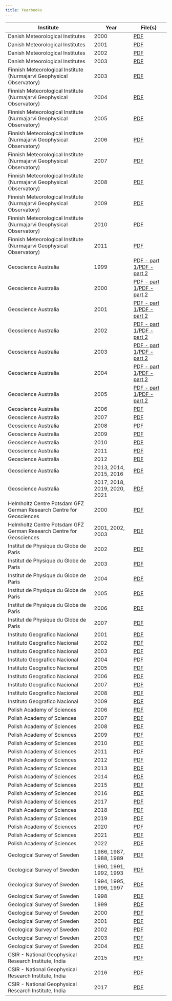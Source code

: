 ```yaml
---
title: Yearbooks
---
```


| Institute | Year | File(s) |
| --------- | ---- | ------- |
| Danish Meteorological Institutes | 2000 | [PDF](/yearbooks/Denmark_2000.pdf "Danish Meteorological Institutes, annual report 2000") |
| Danish Meteorological Institutes | 2001 | [PDF](/yearbooks/Denmark_2001.pdf "Danish Meteorological Institutes, annual report 2001") |
| Danish Meteorological Institutes | 2002 | [PDF](/yearbooks/Denmark_2002.pdf "Danish Meteorological Institutes, annual report 2002") |
| Danish Meteorological Institutes | 2003 | [PDF](/yearbooks/Denmark_2003.pdf "Danish Meteorological Institutes, annual report 2003") |
| Finnish Meteorological Institute (Nurmajarvi Geophysical Observatory) | 2003 | [PDF](/yearbooks/Nurmijarvi_2003.pdf "Finnish Meteorological Institute (Nurmajarvi Geophysical Observatory), annual report 2003") |
| Finnish Meteorological Institute (Nurmajarvi Geophysical Observatory) | 2004 | [PDF](/yearbooks/Nurmijarvi_2004.pdf "Finnish Meteorological Institute (Nurmajarvi Geophysical Observatory), annual report 2004") |
| Finnish Meteorological Institute (Nurmajarvi Geophysical Observatory) | 2005 | [PDF](/yearbooks/Nurmijarvi_2005.pdf "Finnish Meteorological Institute (Nurmajarvi Geophysical Observatory), annual report 2005") |
| Finnish Meteorological Institute (Nurmajarvi Geophysical Observatory) | 2006 | [PDF](/yearbooks/Nurmijarvi_2006.pdf "Finnish Meteorological Institute (Nurmajarvi Geophysical Observatory), annual report 2006") |
| Finnish Meteorological Institute (Nurmajarvi Geophysical Observatory) | 2007 | [PDF](/yearbooks/Nurmijarvi_2007.pdf "Finnish Meteorological Institute (Nurmajarvi Geophysical Observatory), annual report 2007") |
| Finnish Meteorological Institute (Nurmajarvi Geophysical Observatory) | 2008 | [PDF](/yearbooks/Nurmijarvi_2008.pdf "Finnish Meteorological Institute (Nurmajarvi Geophysical Observatory), annual report 2008") |
| Finnish Meteorological Institute (Nurmajarvi Geophysical Observatory) | 2009 | [PDF](/yearbooks/Nurmijarvi_2009.pdf "Finnish Meteorological Institute (Nurmajarvi Geophysical Observatory), annual report 2009") |
| Finnish Meteorological Institute (Nurmajarvi Geophysical Observatory) | 2010 | [PDF](/yearbooks/Nurmijarvi_2010.pdf "Finnish Meteorological Institute (Nurmajarvi Geophysical Observatory), annual report 2010") |
| Finnish Meteorological Institute (Nurmajarvi Geophysical Observatory) | 2011 | [PDF](/yearbooks/Nurmijarvi_2011.pdf "Finnish Meteorological Institute (Nurmajarvi Geophysical Observatory), annual report 2011") |
| Geoscience Australia | 1999 | [PDF - part 1](/yearbooks/Australia_part1_1999.pdf "Geoscience Australia, annual report 1999, part 1")/[PDF - part 2](/yearbooks/Australia_part2_1999.pdf "Geoscience Australia, annual report 1999, part 2") |
| Geoscience Australia | 2000 | [PDF - part 1](/yearbooks/Australia_part1_2000.pdf "Geoscience Australia, annual report 2000, part 1")/[PDF - part 2](/yearbooks/Australia_part2_2000.pdf "Geoscience Australia, annual report 2000, part 2") |
| Geoscience Australia | 2001 | [PDF - part 1](/yearbooks/Australia_part1_2001.pdf "Geoscience Australia, annual report 2001, part 1")/[PDF - part 2](/yearbooks/Australia_part2_2001.pdf "Geoscience Australia, annual report 2001, part 2") |
| Geoscience Australia | 2002 | [PDF - part 1](/yearbooks/Australia_part1_2002.pdf "Geoscience Australia, annual report 2002, part 1")/[PDF - part 2](/yearbooks/Australia_part2_2002.pdf "Geoscience Australia, annual report 2002, part 2") |
| Geoscience Australia | 2003 | [PDF - part 1](/yearbooks/Australia_part1_2003.pdf "Geoscience Australia, annual report 2003, part 1")/[PDF - part 2](/yearbooks/Australia_part2_2003.pdf "Geoscience Australia, annual report 2003, part 2") |
| Geoscience Australia | 2004 | [PDF - part 1](/yearbooks/Australia_part1_2004.pdf "Geoscience Australia, annual report 2004, part 1")/[PDF - part 2](/yearbooks/Australia_part2_2004.pdf "Geoscience Australia, annual report 2004, part 2") |
| Geoscience Australia | 2005 | [PDF - part 1](/yearbooks/Australia_part1_2005.pdf "Geoscience Australia, annual report 2005, part 1")/[PDF - part 2](/yearbooks/Australia_part2_2005.pdf "Geoscience Australia, annual report 2005, part 2") |
| Geoscience Australia | 2006 | [PDF](/yearbooks/Australia_2006.pdf "Geoscience Australia, annual report 2006") |
| Geoscience Australia | 2007 | [PDF](/yearbooks/Australia_2007.pdf "Geoscience Australia, annual report 2007") |
| Geoscience Australia | 2008 | [PDF](/yearbooks/Australia_2008.pdf "Geoscience Australia, annual report 2008") |
| Geoscience Australia | 2009 | [PDF](/yearbooks/Australia_2009.pdf "Geoscience Australia, annual report 2009") |
| Geoscience Australia | 2010 | [PDF](/yearbooks/Australia_2010.pdf "Geoscience Australia, annual report 2010") |
| Geoscience Australia | 2011 | [PDF](/yearbooks/Australia_2011.pdf "Geoscience Australia, annual report 2011") |
| Geoscience Australia | 2012 | [PDF](/yearbooks/Australia_2012.pdf "Geoscience Australia, annual report 2012") |
| Geoscience Australia | 2013, 2014, 2015, 2016 | [PDF](/yearbooks/Australia_2013_2016.pdf "Geoscience Australia, annual report 2013, 2014, 2015, 2016") |
| Geoscience Australia | 2017, 2018, 2019, 2020, 2021 | [PDF](/yearbooks/Australia_2017_2021.pdf "Geoscience Australia, 2017 - 2021") |
| Helmholtz Centre Potsdam GFZ German Research Centre for Geosciences | 2000 | [PDF](/yearbooks/Niemegk_Wingst_2000.pdf "Helmholtz Centre Potsdam GFZ German Research Centre for Geosciences, annual report 2000") |
| Helmholtz Centre Potsdam GFZ German Research Centre for Geosciences | 2001, 2002, 2003 | [PDF](/yearbooks/Niemegk_Wingst_2001_2003.pdf "Helmholtz Centre Potsdam GFZ German Research Centre for Geosciences, annual report 2001, 2002, 2003") |
| Institut de Physique du Globe de Paris | 2002 | [PDF](/yearbooks/France_2002.pdf "Institut de Physique du Globe de Paris, annual report 2002") |
| Institut de Physique du Globe de Paris | 2003 | [PDF](/yearbooks/France_2003.pdf "Institut de Physique du Globe de Paris, annual report 2003") |
| Institut de Physique du Globe de Paris | 2004 | [PDF](/yearbooks/France_2004.pdf "Institut de Physique du Globe de Paris, annual report 2004") |
| Institut de Physique du Globe de Paris | 2005 | [PDF](/yearbooks/France_2005.pdf "Institut de Physique du Globe de Paris, annual report 2005") |
| Institut de Physique du Globe de Paris | 2006 | [PDF](/yearbooks/France_2006.pdf "Institut de Physique du Globe de Paris, annual report 2006") |
| Institut de Physique du Globe de Paris | 2007 | [PDF](/yearbooks/France_2007.pdf "Institut de Physique du Globe de Paris, annual report 2007") |
| Instituto Geografico Nacional | 2001 | [PDF](/yearbooks/SouthAfrica_2001.pdf "Instituto Geografico Nacional, annual report 2001") |
| Instituto Geografico Nacional | 2002 | [PDF](/yearbooks/SouthAfrica_2002.pdf "Instituto Geografico Nacional, annual report 2002") |
| Instituto Geografico Nacional | 2003 | [PDF](/yearbooks/SouthAfrica_2003.pdf "Instituto Geografico Nacional, annual report 2003") |
| Instituto Geografico Nacional | 2004 | [PDF](/yearbooks/SouthAfrica_2004.pdf "Instituto Geografico Nacional, annual report 2004") |
| Instituto Geografico Nacional | 2005 | [PDF](/yearbooks/SouthAfrica_2005.pdf "Instituto Geografico Nacional, annual report 2005") |
| Instituto Geografico Nacional | 2006 | [PDF](/yearbooks/SouthAfrica_2006.pdf "Instituto Geografico Nacional, annual report 2006") |
| Instituto Geografico Nacional | 2007 | [PDF](/yearbooks/SouthAfrica_2007.pdf "Instituto Geografico Nacional, annual report 2007") |
| Instituto Geografico Nacional | 2008 | [PDF](/yearbooks/SouthAfrica_2008.pdf "Instituto Geografico Nacional, annual report 2008") |
| Instituto Geografico Nacional | 2009 | [PDF](/yearbooks/SouthAfrica_2009.pdf "Instituto Geografico Nacional, annual report 2009") |
| Polish Academy of Sciences | 2006 | [PDF](/yearbooks/Poland_2006.pdf "Polish Academy of Sciences, annual report 2006") |
| Polish Academy of Sciences | 2007 | [PDF](/yearbooks/Poland_2007.pdf "Polish Academy of Sciences, annual report 2007") |
| Polish Academy of Sciences | 2008 | [PDF](/yearbooks/Poland_2008.pdf "Polish Academy of Sciences, annual report 2008") |
| Polish Academy of Sciences | 2009 | [PDF](/yearbooks/Poland_2009.pdf "Polish Academy of Sciences, annual report 2009") |
| Polish Academy of Sciences | 2010 | [PDF](/yearbooks/Poland_2010.pdf "Polish Academy of Sciences, annual report 2010") |
| Polish Academy of Sciences | 2011 | [PDF](/yearbooks/Poland_2011.pdf "Polish Academy of Sciences, annual report 2011") |
| Polish Academy of Sciences | 2012 | [PDF](/yearbooks/Poland_2012.pdf "Polish Academy of Sciences, annual report 2012") |
| Polish Academy of Sciences | 2013 | [PDF](/yearbooks/Poland_2013.pdf "Polish Academy of Sciences, annual report 2013") |
| Polish Academy of Sciences | 2014 | [PDF](/yearbooks/Poland_2014.pdf "Polish Academy of Sciences, annual report 2014") |
| Polish Academy of Sciences | 2015 | [PDF](/yearbooks/Poland_2015.pdf "Polish Academy of Sciences, annual report 2015") |
| Polish Academy of Sciences | 2016 | [PDF](/yearbooks/Poland_2016.pdf "Polish Academy of Sciences, annual report 2016") |
| Polish Academy of Sciences | 2017 | [PDF](/yearbooks/Poland_2017.pdf "Polish Academy of Sciences, annual report 2017") |
| Polish Academy of Sciences | 2018 | [PDF](/yearbooks/Poland_2018.pdf "Polish Academy of Sciences, annual report 2018") |
| Polish Academy of Sciences | 2019 | [PDF](/yearbooks/Poland_2019.pdf "Polish Academy of Sciences, annual report 2019") |
| Polish Academy of Sciences | 2020 | [PDF](/yearbooks/Poland_2020.pdf "Polish Academy of Sciences, annual report 2020") |
| Polish Academy of Sciences | 2021 | [PDF](/yearbooks/Poland_2021.pdf "Polish Academy of Sciences, annual report 2021") |
| Polish Academy of Sciences | 2022 | [PDF](/yearbooks/Poland_2022.pdf "Polish Academy of Sciences, annual report 2022") |
| Geological Survey of Sweden | 1986, 1987, 1988, 1989 | [PDF](/yearbooks/sgu_cb23_8689.pdf "Geological Survey of Sweden, annual report 1986, 1987, 1988, 1989") |
| Geological Survey of Sweden | 1990, 1991, 1992, 1993 | [PDF](/yearbooks/sgu_cb24_9093.pdf "Geological Survey of Sweden, annual report 1990, 1991, 1992, 1993") |
| Geological Survey of Sweden | 1994, 1995, 1996, 1997 | [PDF](/yearbooks/sgu_cb25_9497.pdf "Geological Survey of Sweden, annual report 1994, 1995, 1996, 1997") |
| Geological Survey of Sweden | 1998 | [PDF](/yearbooks/sgu_cb26_1998.pdf "Geological Survey of Sweden, annual report 1998") |
| Geological Survey of Sweden | 1999 | [PDF](/yearbooks/sgu_cb27_1999.pdf "Geological Survey of Sweden, annual report 1999") |
| Geological Survey of Sweden | 2000 | [PDF](/yearbooks/sgu_cb28_2000.pdf "Geological Survey of Sweden, annual report 2000") |
| Geological Survey of Sweden | 2001 | [PDF](/yearbooks/sgu_cb29_2001.pdf "Geological Survey of Sweden, annual report 2001") |
| Geological Survey of Sweden | 2002 | [PDF](/yearbooks/sgu_cb31_2002.pdf "Geological Survey of Sweden, annual report 2002") |
| Geological Survey of Sweden | 2003 | [PDF](/yearbooks/sgu_cb32_2003.pdf "Geological Survey of Sweden, annual report 2003") |
| Geological Survey of Sweden | 2004 | [PDF](/yearbooks/sgu_cb33_2004.pdf "Geological Survey of Sweden, annual report 2004") |
| CSIR - National Geophysical Research Institute, India | 2015 | [PDF](/yearbooks/CSIR-NGRI-2015.pdf "CSIR - National Geophysical Research Institute, India, annual report 2015") |
| CSIR - National Geophysical Research Institute, India | 2016 | [PDF](/yearbooks/CSIR-NGRI-2016.pdf "CSIR - National Geophysical Research Institute, India, annual report 2016") |
| CSIR - National Geophysical Research Institute, India | 2017 | [PDF](/yearbooks/CSIR-NGRI-2017.pdf "CSIR - National Geophysical Research Institute, India, annual report 2017") |
